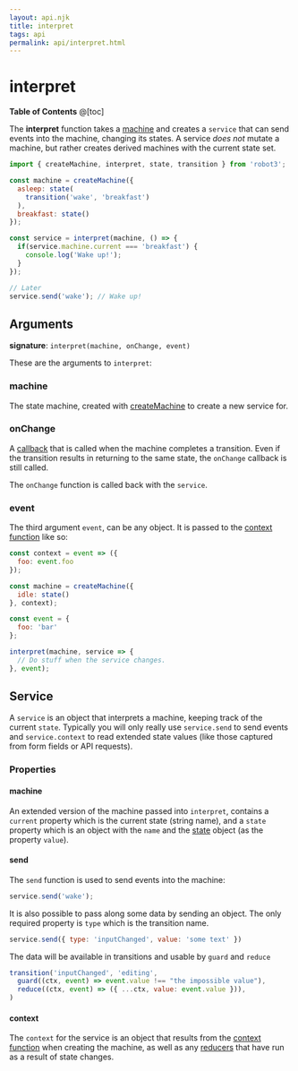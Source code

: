 ```yaml
---
layout: api.njk
title: interpret
tags: api
permalink: api/interpret.html
---
```


# interpret

__Table of Contents__
@[toc]

The __interpret__ function takes a [machine](./createMachine.html) and creates a `service` that can send events into the machine, changing its states. A service *does not* mutate a machine, but rather creates derived machines with the current state set.

```js
import { createMachine, interpret, state, transition } from 'robot3';

const machine = createMachine({
  asleep: state(
    transition('wake', 'breakfast')
  ),
  breakfast: state()
});

const service = interpret(machine, () => {
  if(service.machine.current === 'breakfast') {
    console.log('Wake up!');
  }
});

// Later
service.send('wake'); // Wake up!
```

## Arguments

__signature__: `interpret(machine, onChange, event)`

These are the arguments to `interpret`:

### machine

The state machine, created with [createMachine](./createMachine.html) to create a new service for.

### onChange

A [callback](https://developer.mozilla.org/en-US/docs/Glossary/Callback_function) that is called when the machine completes a transition. Even if the transition results in returning to the same state, the `onChange` callback is still called.

The `onChange` function is called back with the `service`.

### event

The third argument `event`, can be any object. It is passed to the [context function](./createMachine.html#context) like so:

```js
const context = event => ({
  foo: event.foo
});

const machine = createMachine({
  idle: state()
}, context);

const event = {
  foo: 'bar'
};

interpret(machine, service => {
  // Do stuff when the service changes.
}, event);
```

## Service

A `service` is an object that interprets a machine, keeping track of the current `state`. Typically you will only really use `service.send` to send events and `service.context` to read extended state values (like those captured from form fields or API requests).

### Properties

#### machine

An extended version of the machine passed into `interpret`, contains a `current` property which is the current state (string name), and a `state` property which is an object with the `name` and the [state](./state.html) object (as the property `value`).

#### send

The `send` function is used to send events into the machine:

```js
service.send('wake');
```

It is also possible to pass along some data by sending an object. The only required property is `type` which is the transition name.

```js
service.send({ type: 'inputChanged', value: 'some text' })
```

The data will be available in transitions and usable by `guard` and `reduce`

```js
transition('inputChanged', 'editing',
  guard((ctx, event) => event.value !== "the impossible value"),
  reduce((ctx, event) => ({ ...ctx, value: event.value })),
)
```

#### context

The `context` for the service is an object that results from the [context function](./createMachine.html#context) when creating the machine, as well as any [reducers](./reduce.html) that have run as a result of state changes.
